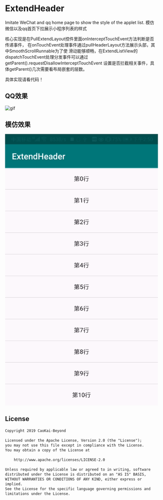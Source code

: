 ExtendHeader
===============

Imitate WeChat and qq home page to show the style of the applet list.
模仿微信以及qq首页下拉展示小程序列表的样式

核心实现是在PullExtendLayout控件里面onInterceptTouchEvent方法判断是否传递事件，
在onTouchEvent处理事件通过pullHeaderLayout方法展示头部，其中SmoothScrollRunnable为了使
滑动能够顺畅，在ExtendListView的dispatchTouchEvent处理分发事件可以通过getParent().requestDisallowInterceptTouchEvent
设置是否拦截相关事件，具体getParent()几次需要看布局嵌套的层数。

具体实现请看代码！


QQ效果
------
![gif](image/qq.gif)

模仿效果
-----
![gif](image/demo.gif)

License
-------

    Copyright 2019 CaoKai-Beyond

    Licensed under the Apache License, Version 2.0 (the "License");
    you may not use this file except in compliance with the License.
    You may obtain a copy of the License at

        http://www.apache.org/licenses/LICENSE-2.0

    Unless required by applicable law or agreed to in writing, software
    distributed under the License is distributed on an "AS IS" BASIS,
    WITHOUT WARRANTIES OR CONDITIONS OF ANY KIND, either express or implied.
    See the License for the specific language governing permissions and
    limitations under the License.

